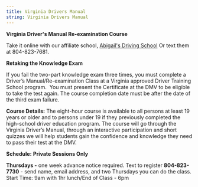 ```yaml
---
title: Virginia Drivers Manual
string: Virginia Drivers Manual
---
```

**Virginia Driver's Manual Re-examination Course**

T﻿ake it online with our affiliate school, [Abigail's Driving School](https://abigailsdrivingschool.com/en/drivers-manual) Or text them at 804-823-7681. 

**Retaking the Knowledge Exam**

If you fail the two-part knowledge exam three times, you must complete a Driver’s Manual/Re-examination Class at a Virginia approved Driver Training School program.  You must present the Certificate at the DMV to be eligible to take the test again. The course completion date must be after the date of the third exam failure.

**Course Details:** The eight-hour course is available to all persons at least 19 years or older and to persons under 19 if they previously completed the high-school driver education program. The course will go through the Virginia Driver’s Manual, through an interactive participation and short quizzes we will help students gain the confidence and knowledge they need to pass their test at the DMV.

**Schedule:** **Private Sessions Only**

**Thursdays -** one week advance notice required. Text to register **804-823-7730** - send name, email address, and two Thursdays you can do the class. Start Time: 9am with 1hr lunch/End of Class - 6pm